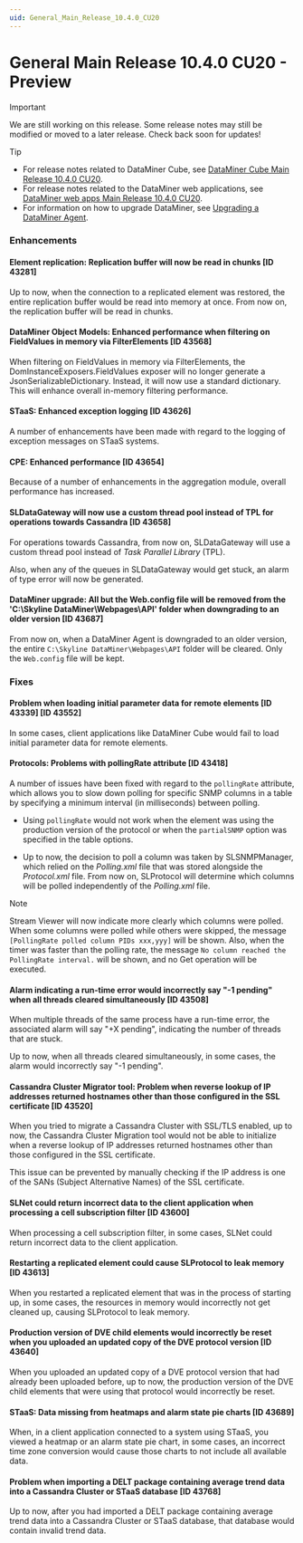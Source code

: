 ```yaml
---
uid: General_Main_Release_10.4.0_CU20
---
```


# General Main Release 10.4.0 CU20 - Preview

> [!IMPORTANT]
> We are still working on this release. Some release notes may still be modified or moved to a later release. Check back soon for updates!

> [!TIP]
>
> - For release notes related to DataMiner Cube, see [DataMiner Cube Main Release 10.4.0 CU20](xref:Cube_Main_Release_10.4.0_CU20).
> - For release notes related to the DataMiner web applications, see [DataMiner web apps Main Release 10.4.0 CU20](xref:Web_apps_Main_Release_10.4.0_CU20).
> - For information on how to upgrade DataMiner, see [Upgrading a DataMiner Agent](xref:Upgrading_a_DataMiner_Agent).

### Enhancements

#### Element replication: Replication buffer will now be read in chunks [ID 43281]

<!-- MR 10.4.0 [CU20] / 10.5.0 [CU8] - FR 10.5.11 -->

Up to now, when the connection to a replicated element was restored, the entire replication buffer would be read into memory at once. From now on, the replication buffer will be read in chunks.

#### DataMiner Object Models: Enhanced performance when filtering on FieldValues in memory via FilterElements [ID 43568]

<!-- MR 10.4.0 [CU20] / 10.5.0 [CU8] - FR 10.5.11 -->

When filtering on FieldValues in memory via FilterElements, the DomInstanceExposers.FieldValues exposer will no longer generate a JsonSerializableDictionary. Instead, it will now use a standard dictionary. This will enhance overall in-memory filtering performance.

#### STaaS: Enhanced exception logging [ID 43626]

<!-- MR 10.4.0 [CU20] / 10.5.0 [CU8] - FR 10.5.11 -->

A number of enhancements have been made with regard to the logging of exception messages on STaaS systems.

#### CPE: Enhanced performance [ID 43654]

<!-- MR 10.4.0 [CU20] / 10.5.0 [CU8] - FR 10.5.11 -->

Because of a number of enhancements in the aggregation module, overall performance has increased.

#### SLDataGateway will now use a custom thread pool instead of TPL for operations towards Cassandra [ID 43658]

<!-- MR 10.4.0 [CU20] / 10.5.0 [CU8] - FR 10.5.11 -->

For operations towards Cassandra, from now on, SLDataGateway will use a custom thread pool instead of *Task Parallel Library* (TPL).

Also, when any of the queues in SLDataGateway would get stuck, an alarm of type error will now be generated.

#### DataMiner upgrade: All but the Web.config file will be removed from the 'C:\\Skyline DataMiner\\Webpages\\API' folder when downgrading to an older version [ID 43687]

<!-- MR 10.4.0 [CU20] / 10.5.0 [CU8] - FR 10.5.11 -->

From now on, when a DataMiner Agent is downgraded to an older version, the entire `C:\Skyline DataMiner\Webpages\API` folder will be cleared. Only the `Web.config` file will be kept.

### Fixes

#### Problem when loading initial parameter data for remote elements [ID 43339] [ID 43552]

<!-- MR 10.4.0 [CU20] / 10.5.0 [CU8] - FR 10.5.11 -->

In some cases, client applications like DataMiner Cube would fail to load initial parameter data for remote elements.

#### Protocols: Problems with pollingRate attribute [ID 43418]

<!-- MR 10.4.0 [CU20] / 10.5.0 [CU8] - FR 10.5.11 -->

A number of issues have been fixed with regard to the `pollingRate` attribute, which allows you to slow down polling for specific SNMP columns in a table by specifying a minimum interval (in milliseconds) between polling.

- Using `pollingRate` would not work when the element was using the production version of the protocol or when the `partialSNMP` option was specified in the table options.

- Up to now, the decision to poll a column was taken by SLSNMPManager, which relied on the *Polling.xml* file that was stored alongside the *Protocol.xml* file. From now on, SLProtocol will determine which columns will be polled independently of the *Polling.xml* file.

> [!NOTE]
> Stream Viewer will now indicate more clearly which columns were polled. When some columns were polled while others were skipped, the message `[PollingRate polled column PIDs xxx,yyy]` will be shown. Also, when the timer was faster than the polling rate, the message `No column reached the PollingRate interval.` will be shown, and no Get operation will be executed.

#### Alarm indicating a run-time error would incorrectly say "-1 pending" when all threads cleared simultaneously [ID 43508]

<!-- MR 10.4.0 [CU20] / 10.5.0 [CU8] - FR 10.5.11 -->

When multiple threads of the same process have a run-time error, the associated alarm will say "+X pending", indicating the number of threads that are stuck.

Up to now, when all threads cleared simultaneously, in some cases, the alarm would incorrectly say "-1 pending".

#### Cassandra Cluster Migrator tool: Problem when reverse lookup of IP addresses returned hostnames other than those configured in the SSL certificate [ID 43520]

<!-- MR 10.4.0 [CU20] / 10.5.0 [CU8] - FR 10.5.11 -->

When you tried to migrate a Cassandra Cluster with SSL/TLS enabled, up to now, the Cassandra Cluster Migration tool would not be able to initialize when a reverse lookup of IP addresses returned hostnames other than those configured in the SSL certificate.

This issue can be prevented by manually checking if the IP address is one of the SANs (Subject Alternative Names) of the SSL certificate.

#### SLNet could return incorrect data to the client application when processing a cell subscription filter [ID 43600]

<!-- MR 10.4.0 [CU20] / 10.5.0 [CU8] - FR 10.5.11 -->

When processing a cell subscription filter, in some cases, SLNet could return incorrect data to the client application.

#### Restarting a replicated element could cause SLProtocol to leak memory [ID 43613]

<!-- MR 10.4.0 [CU20] / 10.5.0 [CU8] - FR 10.5.11 -->

When you restarted a replicated element that was in the process of starting up, in some cases, the resources in memory would incorrectly not get cleaned up, causing SLProtocol to leak memory.

#### Production version of DVE child elements would incorrectly be reset when you uploaded an updated copy of the DVE protocol version [ID 43640]

<!-- MR 10.4.0 [CU20] / 10.5.0 [CU8] - FR 10.5.11 -->

When you uploaded an updated copy of a DVE protocol version that had already been uploaded before, up to now, the production version of the DVE child elements that were using that protocol would incorrectly be reset.

#### STaaS: Data missing from heatmaps and alarm state pie charts [ID 43689]

<!-- MR 10.4.0 [CU20] / 10.5.0 [CU8] - FR 10.5.11 -->

When, in a client application connected to a system using STaaS, you viewed a heatmap or an alarm state pie chart, in some cases, an incorrect time zone conversion would cause those charts to not include all available data.

#### Problem when importing a DELT package containing average trend data into a Cassandra Cluster or STaaS database [ID 43768]

<!-- MR 10.4.0 [CU20] / 10.5.0 [CU8] - FR 10.5.11 -->

Up to now, after you had imported a DELT package containing average trend data into a Cassandra Cluster or STaaS database, that database would contain invalid trend data.
